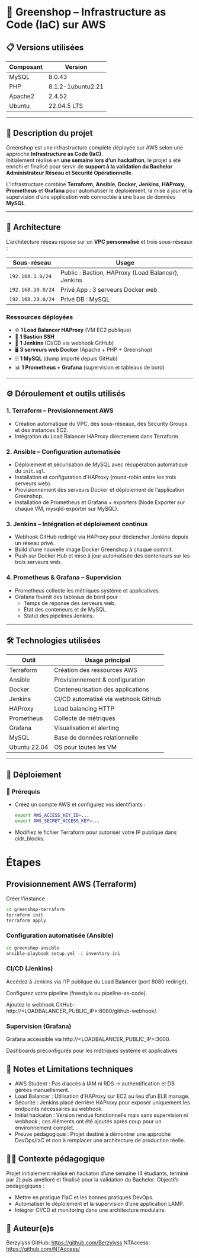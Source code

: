# 🛒 Greenshop – Infrastructure as Code (IaC) sur AWS

## 📋 Versions utilisées
| Composant | Version          |
|-----------|-----------------|
| MySQL     | 8.0.43          |
| PHP       | 8.1.2-1ubuntu2.21|
| Apache2   | 2.4.52           |
| Ubuntu    | 22.04.5 LTS      |

---

## 📘 Description du projet  
Greenshop est une infrastructure complète déployée sur AWS selon une approche **Infrastructure as Code (IaC)**.  
Initialement réalisé en **une semaine lors d’un hackathon**, le projet a été enrichi et finalisé pour servir de **support à la validation du Bachelor Administrateur Réseau et Sécurité Opérationnelle**.

L’infrastructure combine **Terraform**, **Ansible**, **Docker**, **Jenkins**, **HAProxy**, **Prometheus** et **Grafana** pour automatiser le déploiement, la mise à jour et la supervision d’une application web connectée à une base de données **MySQL**.

---

## 🧱 Architecture  
L’architecture réseau repose sur un **VPC personnalisé** et trois sous-réseaux :  

| Sous-réseau       | Usage                                        |
|-------------------|----------------------------------------------|
| `192.168.1.0/24`  | Public : Bastion, HAProxy (Load Balancer), Jenkins |
| `192.168.10.0/24` | Privé App : 3 serveurs Docker web            |
| `192.168.20.0/24` | Privé DB : MySQL                             |

### Ressources déployées  
- 🌐 **1 Load Balancer HAProxy** (VM EC2 publique)  
- 🔐 **1 Bastion SSH**  
- 🔧 **1 Jenkins** (CI/CD via webhook GitHub)  
- 🖥 **3 serveurs web Docker** (Apache + PHP + Greenshop)  
- 🗄 **1 MySQL** (dump importé depuis GitHub)  
- 📊 **1 Prometheus + Grafana** (supervision et tableaux de bord)  

---

## ⚙️ Déroulement et outils utilisés  

### 1. **Terraform – Provisionnement AWS**  
- Création automatique du VPC, des sous-réseaux, des Security Groups et des instances EC2.  
- Intégration du Load Balancer HAProxy directement dans Terraform.  

### 2. **Ansible – Configuration automatisée**  
- Déploiement et sécurisation de MySQL avec récupération automatique du `init.sql`.  
- Installation et configuration d’HAProxy (round-robin entre les trois serveurs web).  
- Provisionnement des serveurs Docker et déploiement de l’application Greenshop.  
- Installation de Prometheus et Grafana + exporters (Node Exporter sur chaque VM, mysqld-exporter sur MySQL).  

### 3. **Jenkins – Intégration et déploiement continus**  
- Webhook GitHub redirigé via HAProxy pour déclencher Jenkins depuis un réseau privé.  
- Build d’une nouvelle image Docker Greenshop à chaque commit.  
- Push sur Docker Hub et mise à jour automatisée des conteneurs sur les trois serveurs web.  

### 4. **Prometheus & Grafana – Supervision**  
- Prometheus collecte les métriques système et applicatives.  
- Grafana fournit des tableaux de bord pour :  
  - Temps de réponse des serveurs web.  
  - État des conteneurs et de MySQL.  
  - Statut des pipelines Jenkins.  

---

## 🛠 Technologies utilisées  

| Outil       | Usage principal                       |
|--------------|--------------------------------------|
| Terraform    | Création des ressources AWS           |
| Ansible      | Provisionnement & configuration       |
| Docker       | Conteneurisation des applications     |
| Jenkins      | CI/CD automatisé via webhook GitHub   |
| HAProxy      | Load balancing HTTP                   |
| Prometheus   | Collecte de métriques                 |
| Grafana      | Visualisation et alerting             |
| MySQL        | Base de données relationnelle         |
| Ubuntu 22.04 | OS pour toutes les VM                 |

---

## 🚀 Déploiement  

### 📌 Prérequis  
- Créez un compte AWS et configurez vos identifiants :  
  ```bash
  export AWS_ACCESS_KEY_ID=...
  export AWS_SECRET_ACCESS_KEY=...
  ```

- Modifiez le fichier Terraform pour autoriser votre IP publique dans cidr_blocks.

# Étapes

## Provisionnement AWS (Terraform)
  Créer l'instance :
  ```bash
  cd greenshop-terraform
  terraform init
  terraform apply
  ```

### Configuration automatisée (Ansible)
  ```bash
  cd greenshop-ansible
  ansible-playbook setup.yml -i inventory.ini
  ```

### CI/CD (Jenkins)

Accédez à Jenkins via l’IP publique du Load Balancer (port 8080 redirigé).

Configurez votre pipeline (freestyle ou pipeline-as-code).

Ajoutez le webhook GitHub : http://<LOADBALANCER_PUBLIC_IP>:8080/github-webhook/.

### Supervision (Grafana)

Grafana accessible via http://<LOADBALANCER_PUBLIC_IP>:3000.

Dashboards préconfigurés pour les métriques système et applicatives

## 📎 Notes et Limitations techniques

- AWS Student : Pas d’accès à IAM ni RDS → authentification et DB gérées manuellement.
- Load Balancer : Utilisation d’HAProxy sur EC2 au lieu d’un ELB managé.
- Sécurité : Jenkins placé derrière HAProxy pour exposer uniquement les endpoints nécessaires au webhook.
- Initial hackaton : Version rendue fonctionnelle mais sans supervision ni webhook ; ces éléments ont été ajoutés après coup pour un environnement complet.
- Preuve pédagogique : Projet destiné à démontrer une approche DevOps/IaC et non à remplacer une architecture de production réelle.

## 👨‍🎓 Contexte pédagogique

Projet initialement réalisé en hackaton d’une semaine (4 étudiants, terminé par 2) puis amélioré et finalisé pour la validation du Bachelor.
Objectifs pédagogiques :

- Mettre en pratique l’IaC et les bonnes pratiques DevOps.
- Automatiser le déploiement et la supervision d’une application LAMP.
- Intégrer CI/CD et monitoring dans une architecture modulaire.

## 📧 Auteur(e)s

Berzylyss
GitHub: https://github.com/Berzylyss
NTAccess: https://github.com/NTAccess/
